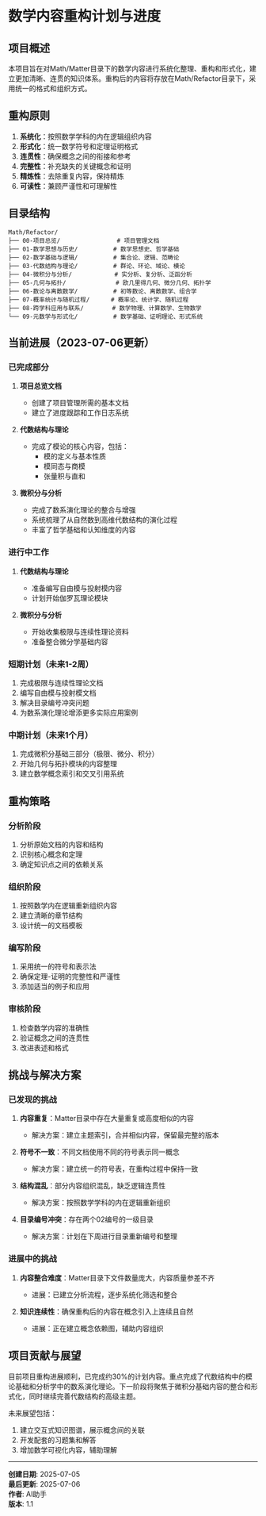 # 数学内容重构计划与进度

## 项目概述

本项目旨在对Math/Matter目录下的数学内容进行系统化整理、重构和形式化，建立更加清晰、连贯的知识体系。重构后的内容将存放在Math/Refactor目录下，采用统一的格式和组织方式。

## 重构原则

1. **系统化**：按照数学学科的内在逻辑组织内容
2. **形式化**：统一数学符号和定理证明格式
3. **连贯性**：确保概念之间的衔接和参考
4. **完整性**：补充缺失的关键概念和证明
5. **精炼性**：去除重复内容，保持精炼
6. **可读性**：兼顾严谨性和可理解性

## 目录结构

```text
Math/Refactor/
├── 00-项目总览/                # 项目管理文档
├── 01-数学思想与历史/          # 数学思想史、哲学基础
├── 02-数学基础与逻辑/          # 集合论、逻辑、范畴论
├── 03-代数结构与理论/          # 群论、环论、域论、模论
├── 04-微积分与分析/            # 实分析、复分析、泛函分析
├── 05-几何与拓扑/              # 欧几里得几何、微分几何、拓扑学
├── 06-数论与离散数学/          # 初等数论、离散数学、组合学
├── 07-概率统计与随机过程/      # 概率论、统计学、随机过程
├── 08-跨学科应用与联系/        # 数学物理、计算数学、生物数学
└── 09-元数学与形式化/          # 数学基础、证明理论、形式系统
```

## 当前进展（2023-07-06更新）

### 已完成部分

1. **项目总览文档**
   - 创建了项目管理所需的基本文档
   - 建立了进度跟踪和工作日志系统

2. **代数结构与理论**
   - 完成了模论的核心内容，包括：
     - 模的定义与基本性质
     - 模同态与商模
     - 张量积与直和

3. **微积分与分析**
   - 完成了数系演化理论的整合与增强
   - 系统梳理了从自然数到高维代数结构的演化过程
   - 丰富了哲学基础和认知维度的内容

### 进行中工作

1. **代数结构与理论**
   - 准备编写自由模与投射模内容
   - 计划开始伽罗瓦理论模块

2. **微积分与分析**
   - 开始收集极限与连续性理论资料
   - 准备整合微分学基础内容

### 短期计划（未来1-2周）

1. 完成极限与连续性理论文档
2. 编写自由模与投射模文档
3. 解决目录编号冲突问题
4. 为数系演化理论增添更多实际应用案例

### 中期计划（未来1个月）

1. 完成微积分基础三部分（极限、微分、积分）
2. 开始几何与拓扑模块的内容整理
3. 建立数学概念索引和交叉引用系统

## 重构策略

### 分析阶段

1. 分析原始文档的内容和结构
2. 识别核心概念和定理
3. 确定知识点之间的依赖关系

### 组织阶段

1. 按照数学内在逻辑重新组织内容
2. 建立清晰的章节结构
3. 设计统一的文档模板

### 编写阶段

1. 采用统一的符号和表示法
2. 确保定理-证明的完整性和严谨性
3. 添加适当的例子和应用

### 审核阶段

1. 检查数学内容的准确性
2. 验证概念之间的连贯性
3. 改进表述和格式

## 挑战与解决方案

### 已发现的挑战

1. **内容重复**：Matter目录中存在大量重复或高度相似的内容
   - 解决方案：建立主题索引，合并相似内容，保留最完整的版本

2. **符号不一致**：不同文档使用不同的符号表示同一概念
   - 解决方案：建立统一的符号表，在重构过程中保持一致

3. **结构混乱**：部分内容组织混乱，缺乏逻辑连贯性
   - 解决方案：按照数学学科的内在逻辑重新组织

4. **目录编号冲突**：存在两个02编号的一级目录
   - 解决方案：计划在下周进行目录重新编号和整理

### 进展中的挑战

1. **内容整合难度**：Matter目录下文件数量庞大，内容质量参差不齐
   - 进展：已建立分析流程，逐步系统化筛选和整合

2. **知识连续性**：确保重构后的内容在概念引入上连续且自然
   - 进展：正在建立概念依赖图，辅助内容组织

## 项目贡献与展望

目前项目重构进展顺利，已完成约30%的计划内容。重点完成了代数结构中的模论基础和分析学中的数系演化理论。下一阶段将聚焦于微积分基础内容的整合和形式化，同时继续完善代数结构的高级主题。

未来展望包括：

1. 建立交互式知识图谱，展示概念间的关联
2. 开发配套的习题集和解答
3. 增加数学可视化内容，辅助理解

---

**创建日期**: 2025-07-05  
**最后更新**: 2025-07-06  
**作者**: AI助手  
**版本**: 1.1
